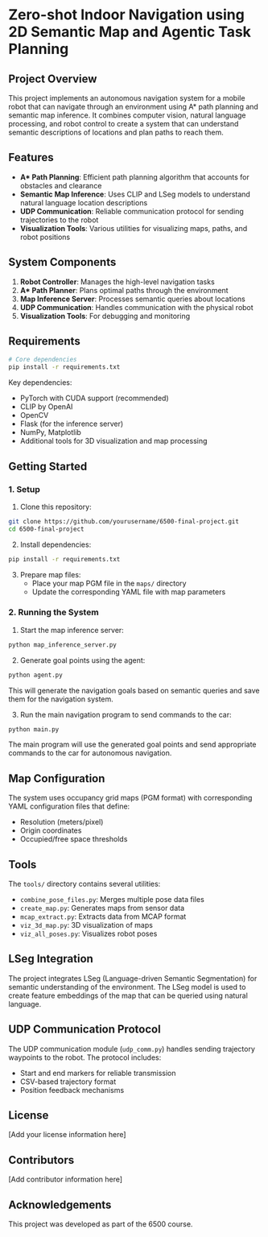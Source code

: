 # Zero-shot Indoor Navigation using 2D Semantic Map and Agentic Task Planning

## Project Overview

This project implements an autonomous navigation system for a mobile robot that can navigate through an environment using A\* path planning and semantic map inference. It combines computer vision, natural language processing, and robot control to create a system that can understand semantic descriptions of locations and plan paths to reach them.

## Features

- **A\* Path Planning**: Efficient path planning algorithm that accounts for obstacles and clearance
- **Semantic Map Inference**: Uses CLIP and LSeg models to understand natural language location descriptions
- **UDP Communication**: Reliable communication protocol for sending trajectories to the robot
- **Visualization Tools**: Various utilities for visualizing maps, paths, and robot positions

## System Components

1. **Robot Controller**: Manages the high-level navigation tasks
2. **A\* Path Planner**: Plans optimal paths through the environment
3. **Map Inference Server**: Processes semantic queries about locations
4. **UDP Communication**: Handles communication with the physical robot
5. **Visualization Tools**: For debugging and monitoring

## Requirements

```bash
# Core dependencies
pip install -r requirements.txt
```

Key dependencies:

- PyTorch with CUDA support (recommended)
- CLIP by OpenAI
- OpenCV
- Flask (for the inference server)
- NumPy, Matplotlib
- Additional tools for 3D visualization and map processing

## Getting Started

### 1. Setup

1. Clone this repository:

```bash
git clone https://github.com/yourusername/6500-final-project.git
cd 6500-final-project
```

2. Install dependencies:

```bash
pip install -r requirements.txt
```

3. Prepare map files:
   - Place your map PGM file in the `maps/` directory
   - Update the corresponding YAML file with map parameters

### 2. Running the System

1. Start the map inference server:

```bash
python map_inference_server.py
```

2. Generate goal points using the agent:

```bash
python agent.py
```

This will generate the navigation goals based on semantic queries and save them for the navigation system.

3. Run the main navigation program to send commands to the car:

```bash
python main.py
```

The main program will use the generated goal points and send appropriate commands to the car for autonomous navigation.

## Map Configuration

The system uses occupancy grid maps (PGM format) with corresponding YAML configuration files that define:

- Resolution (meters/pixel)
- Origin coordinates
- Occupied/free space thresholds

## Tools

The `tools/` directory contains several utilities:

- `combine_pose_files.py`: Merges multiple pose data files
- `create_map.py`: Generates maps from sensor data
- `mcap_extract.py`: Extracts data from MCAP format
- `viz_3d_map.py`: 3D visualization of maps
- `viz_all_poses.py`: Visualizes robot poses

## LSeg Integration

The project integrates LSeg (Language-driven Semantic Segmentation) for semantic understanding of the environment. The LSeg model is used to create feature embeddings of the map that can be queried using natural language.

## UDP Communication Protocol

The UDP communication module (`udp_comm.py`) handles sending trajectory waypoints to the robot. The protocol includes:

- Start and end markers for reliable transmission
- CSV-based trajectory format
- Position feedback mechanisms

## License

[Add your license information here]

## Contributors

[Add contributor information here]

## Acknowledgements

This project was developed as part of the 6500 course.
